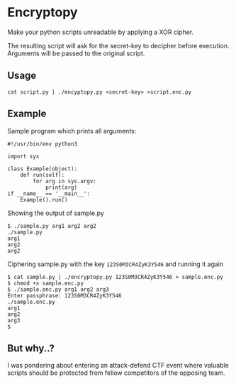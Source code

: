 # Encryptopy
Make your python scripts unreadable by applying a XOR cipher.

The resulting script will ask for the secret-key to decipher before execution.
Arguments will be passed to the original script.

## Usage
```
cat script.py | ./encyptopy.py <secret-key> >script.enc.py
```

## Example
Sample program which prints all arguments:
```
#!/usr/bin/env python3

import sys

class Example(object):
    def run(self):
        for arg in sys.argv:
            print(arg)
if __name__ == '__main__':
    Example().run()
```

Showing the output of sample.py
```
$ ./sample.py arg1 arg2 arg2
./sample.py
arg1
arg2
arg2
```

Ciphering sample.py with the key `123S0M3CR4ZyK3Y546` and running it again
```
$ cat sample.py | ./encryptopy.py 123S0M3CR4ZyK3Y546 > sample.enc.py
$ chmod +x sample.enc.py
$ ./sample.enc.py arg1 arg2 arg3
Enter passphrase: 123S0M3CR4ZyK3Y546
./sample.enc.py
arg1
arg2
arg3
$
```

## But why..?
I was pondering about entering an attack-defend CTF event where valuable
scripts should be protected from fellow competitors of the opposing team.
